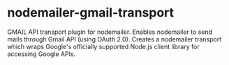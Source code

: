 nodemailer-gmail-transport
==========================

GMAIL API transport plugin for nodemailer. Enables nodemailer to send mails through Gmail API (using OAuth 2.0). Creates a nodemailer transport which wraps Google's officially supported Node.js client library for accessing Google APIs.
